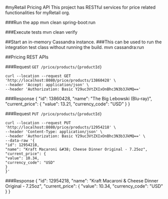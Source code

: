 #myRetail Pricing API
    This project has RESTful services for price related functionalities for myRetail org.

###Run the app
    mvn clean spring-boot:run

###Execute tests
    mvn clean verify

##Start an in-memory Cassandra instance.
###This can be used to run the integration test class without running the build.
    mvn cassandra:run

##Pricing REST APIs

###Request
`GET /price/products/{productId}`

    curl --location --request GET 'http://localhost:8080/price/products/13860428' \
    --header 'Accept: application/json' \
    --header 'Authorization: Basic Y29uc3VtZXIxOnBhc3N3b3JkMQ=='

###Response
    {
    "id": 13860428,
    "name": "The Big Lebowski (Blu-ray)",
    "current_price": {
    "value": 13.21,
    "currency_code": "USD"
    }
    }

###Request
`PUT /price/products/{productId}`
    
    curl --location --request PUT 'http://localhost:8080/price/products/12954218' \
    --header 'Content-Type: application/json' \
    --header 'Authorization: Basic Y29uc3VtZXIxOnBhc3N3b3JkMQ==' \
    --data-raw '{
    "id": 12954218,
    "name": "Kraft Macaroni &#38; Cheese Dinner Original - 7.25oz",
    "current_price": {
    "value": 10.34,
    "currency_code": "USD"
    }
    }'

###Response
    {
    "id": 12954218,
    "name": "Kraft Macaroni &#38; Cheese Dinner Original - 7.25oz",
    "current_price": {
    "value": 10.34,
    "currency_code": "USD"
    }
    }